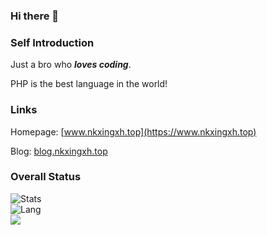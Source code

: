 ### Hi there 👋

### Self Introduction
Just a bro who ***loves coding***.

PHP is the best language in the world!

### Links

Homepage: [www.nkxingxh.top](https://www.nkxingxh.top)

Blog: [blog.nkxingxh.top](https://blog.nkxingxh.top)

### Overall Status
![Stats](https://github-readme-stats.vercel.app/api?username=nkxingxh&show_icons=true&icon_color=990000&title_color=990000)    
![Lang](https://github-readme-stats.vercel.app/api/top-langs/?username=nkxingxh&layout=compact&title_color=990000&hide=javascript,html,css)   
![](https://komarev.com/ghpvc/?username=nkxingxh)  


<!--
**nkxingxh/nkxingxh** is a ✨ _special_ ✨ repository because its `README.md` (this file) appears on your GitHub profile.

Here are some ideas to get you started:

- 🔭 I’m currently working on ...
- 🌱 I’m currently learning ...
- 👯 I’m looking to collaborate on ...
- 🤔 I’m looking for help with ...
- 💬 Ask me about ...
- 📫 How to reach me: ...
- 😄 Pronouns: ...
- ⚡ Fun fact: ...
-->
